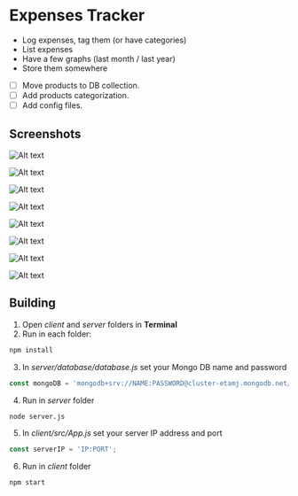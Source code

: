 # Expenses Tracker

  * Log expenses, tag them (or have categories)
  * List expenses
  * Have a few graphs (last month / last year)
  * Store them somewhere

- [ ] Move products to DB collection.
- [ ] Add products categorization.
- [ ] Add config files.

## Screenshots
![Alt text](../images/SignIn.png?raw=true)

![Alt text](../images/SignUp.png?raw=true)

![Alt text](../images/Dashboard_1.png?raw=true)

![Alt text](../images/Dashboard_2.png?raw=true)

![Alt text](../images/Bills_1.png?raw=true)

![Alt text](../images/EditBill_1.png?raw=true)

![Alt text](../images/AddProduct.png?raw=true)

![Alt text](../images/Products.png?raw=true)

## Building

1. Open *client* and *server* folders in **Terminal**
2. Run in each folder:
```bash
npm install
```
3. In *server/database/database.js* set your Mongo DB name and password
```javascript
const mongoDB = 'mongodb+srv://NAME:PASSWORD@cluster-etamj.mongodb.net/ProjectDB'
```
4. Run in *server* folder
```bash
node server.js
```
5. In *client/src/App.js* set your server IP address and port
```javascript
const serverIP = 'IP:PORT';
```
6. Run in *client* folder
```bash
npm start
```

